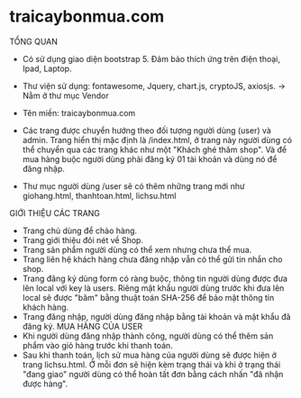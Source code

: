 # traicaybonmua.com

TỔNG QUAN
- Có sử dụng giao diện bootstrap 5. Đảm bảo thích ứng trên điện thoại, Ipad, Laptop.
- Thư viện sử dụng: fontawesome, Jquery, chart.js, cryptoJS, axiosjs. -> Nằm ở thư mục Vendor

- Tên miền: traicaybonmua.com

- Các trang được chuyển hướng theo đối tượng người dùng (user) và admin. Trang hiển thị mặc định là /index.html, ở trang này người dùng có thể chuyển qua các trang khác như một "Khách ghé thăm shop". Và để mua hàng buộc người dùng phải đăng ký 01 tài khoản và dùng nó để đăng nhập.

- Thư mục người dùng /user sẽ có thêm những trang mới như giohang.html, thanhtoan.html, lichsu.html

GIỚI THIỆU CÁC TRANG
- Trang chủ dùng để chào hàng.
- Trang giới thiệu đôi nét về Shop.
- Trang sản phẩm người dùng có thể xem nhưng chưa thể mua.
- Trang liên hệ khách hàng chưa đăng nhập vẫn có thể gửi tin nhắn cho shop.
- Trang đăng ký dùng form có ràng buộc, thông tin người dùng được đưa lên local với key là users. Riêng mật khẩu người dùng trước khi đưa lên local sẽ được "băm" bằng thuật toán SHA-256 để bảo mật thông tin khách hàng.
- Trang đăng nhập, người dùng đăng nhập bằng tài khoản và mật khẩu đã đăng ký.
MUA HÀNG CỦA USER
- Khi người dùng đăng nhập thành công, người dùng có thể thêm sản phẩm vào giỏ hàng trước khi thanh toán.
- Sau khi thanh toán, lịch sử mua hàng của người dùng sẽ được hiện ở trang lichsu.html. Ở mỗi đơn sẽ hiện kèm trạng thái và khi ở trạng thái "đang giao" người dùng có thể hoàn tất đơn bằng cách nhấn "đã nhận được hàng".